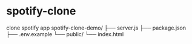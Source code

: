 # spotify-clone
clone spotify app
spotify-clone-demo/
├── server.js
├── package.json
├── .env.example
└── public/
└── index.html
